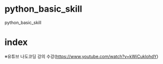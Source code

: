 # python_basic_skill
python_basic_skill

# index
※유튜브 나도코딩 강의 수강(https://www.youtube.com/watch?v=kWiCuklohdY)